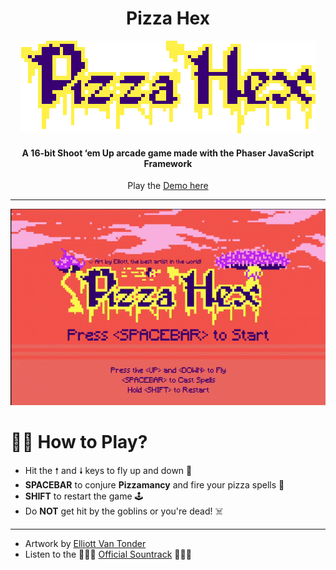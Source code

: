 <div align="center">

# Pizza Hex

![Pizza Hex Title](assets/title.png)

#### A 16-bit Shoot ‘em Up arcade game made with the Phaser JavaScript Framework

Play the [Demo here](https://ghost-goblin.github.io/pizza-hex/)

***


![Pizza Hex Demo](pizza-hex.gif)

</div>

# 🧙‍♀️ How to Play?

+ Hit the &#129045; and &#129047; keys to fly up and down 🧹
+ **SPACEBAR** to conjure **Pizzamancy** and fire your pizza spells 🍕
+ **SHIFT** to restart the game 🕹️
+ Do **NOT** get hit by the goblins or you're dead! ☠️

***

- Artwork by [Elliott Van Tonder](https://www.behance.net/elliebeans6c58)
- Listen to the 🎵🎵🎵 [Official Sountrack](https://soundcloud.com/ghost_goblin/pizza-hex) 🎵🎵🎵
